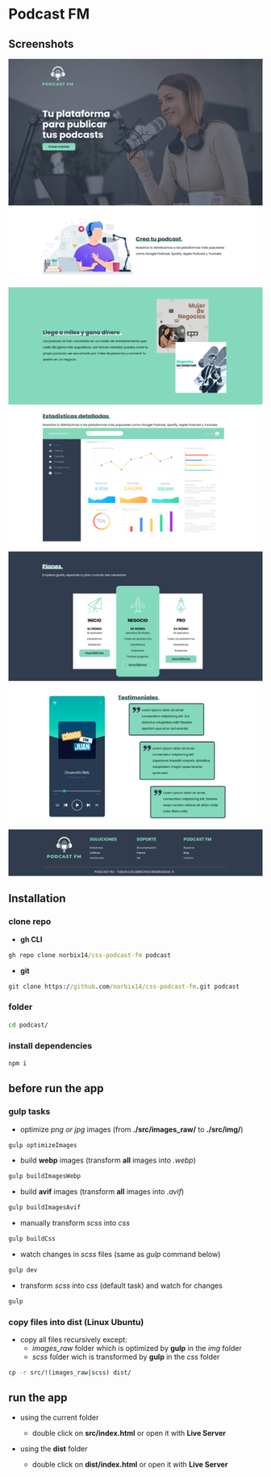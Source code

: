 # Podcast FM

## Screenshots

![Header](screenshots/header.png "Header")
![Creators](screenshots/creators.png "Creators")
![Benefits](screenshots/benefits.png "Benefits")
![Statistics](screenshots/statistics.png "Statistics")
![Plans](screenshots/plans.png "Plans")
![Testimonials](screenshots/testimonials.png "Testimonials")
![Footer](screenshots/footer.png "Footer")

## Installation

### clone repo

* **gh CLI**

``` cmd
gh repo clone norbix14/css-podcast-fm podcast
```

* **git**

``` cmd
git clone https://github.com/norbix14/css-podcast-fm.git podcast
```

### folder

``` cmd
cd podcast/
```

### install dependencies

``` cmd
npm i
```

## before run the app

### **gulp** tasks

* optimize *png or jpg* images (from **./src/images_raw/** to **./src/img/**)

``` cmd
gulp optimizeImages
```

* build **webp** images (transform **all** images into *.webp*)

```cmd
gulp buildImagesWebp
```

* build **avif** images (transform **all** images into *.avif*)

```cmd
gulp buildImagesAvif
```

* manually transform *scss* into *css*

```cmd
gulp buildCss
```

* watch changes in *scss* files (same as *gulp* command below)

```cmd
gulp dev
```

* transform *scss* into *css* (default task) and watch for changes

```cmd
gulp
```

### copy files into **dist** (Linux Ubuntu)

* copy all files recursively except:
  * *images_raw* folder which is optimized by **gulp** in the *img* folder
  * *scss* folder wich is transformed by **gulp** in the *css* folder

```cmd
cp -r src/!(images_raw|scss) dist/
```

## run the app

* using the current folder

  * double click on **src/index.html** or open it with **Live Server**

* using the **dist** folder

  * double click on **dist/index.html** or open it with **Live Server**

